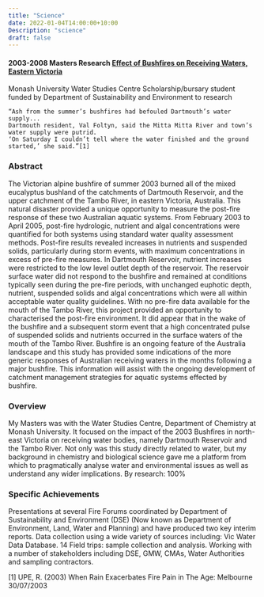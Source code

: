 ```yaml
---
title: "Science"
date: 2022-01-04T14:00:00+10:00
Description: "science"
draft: false
---
```


#### 2003-2008 Masters Research [Effect of Bushfires on Receiving Waters, Eastern Victoria](https://webarchive.nla.gov.au/awa/20050215033512/http://pandora.nla.gov.au/pan/47676/20050215-0000/www.dse.vic.gov.au/dse/nrence.nsf/fid/-50C870447326E485CA256ED10025C551/%24file/Monash.pdf)
Monash University Water Studies Centre
Scholarship/bursary student funded by Department of Sustainability and Environment to research

	“Ash from the summer’s bushfires had befouled Dartmouth’s water supply...
	Dartmouth resident, Val Foltyn, said the Mitta Mitta River and town’s water supply were putrid. 
	‘On Saturday I couldn’t tell where the water finished and the ground started,’ she said.”[1]

### Abstract
The Victorian alpine bushfire of summer 2003 burned all of the mixed eucalyptus bushland of the catchments of Dartmouth Reservoir, and the upper catchment of the Tambo River, in eastern Victoria, Australia. This natural disaster provided a unique opportunity to measure the post-fire response of these two Australian aquatic systems. From February 2003 to April 2005, post-fire hydrologic, nutrient and algal concentrations were quantified for both systems using standard water quality assessment methods. Post-fire results revealed increases in nutrients and suspended solids, particularly during storm events, with maximum concentrations in excess of pre-fire measures. In Dartmouth Reservoir, nutrient increases were restricted to the low level outlet depth of the reservoir. The reservoir surface water did not respond to the bushfire and remained at conditions typically seen during the pre-fire periods, with unchanged euphotic depth, nutrient, suspended solids and algal concentrations which were all within acceptable water quality guidelines. With no pre-fire data available for the mouth of the Tambo River, this project provided an opportunity to characterised the post-fire environment. It did appear that in the wake of the bushfire and a subsequent storm event that a high concentrated pulse of suspended solids and nutrients occurred in the surface waters of the mouth of the Tambo River. Bushfire is an ongoing feature of the Australia landscape and this study has provided some indications of the more generic responses of Australian receiving waters in the months following a major bushfire. This information will assist with the ongoing development of catchment management strategies for aquatic systems effected by bushfire.

### Overview
My Masters was with the Water Studies Centre, Department of Chemistry at Monash University. It focused on the impact of the 2003 Bushfires in north-east Victoria on receiving water bodies, namely Dartmouth Reservoir and the Tambo River. Not only was this study directly related to water, but my background in chemistry and biological science gave me a platform from which to pragmatically analyse water and environmental issues as well as understand any wider implications.
By research: 100%

### Specific Achievements
Presentations at several Fire Forums coordinated by Department of Sustainability and Environment (DSE) (Now known as Department of Environment, Land, Water and Planning) and have produced two key interim reports. Data collection using a wide variety of sources including: Vic Water Data Database. 14 Field trips: sample collection and analysis. Working with a number of stakeholders including DSE, GMW, CMAs, Water Authorities and sampling contractors.


[1] UPE, R. (2003) When Rain Exacerbates Fire Pain in The Age: Melbourne 30/07/2003
